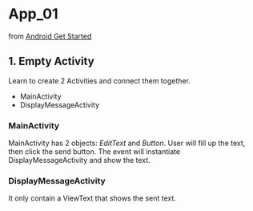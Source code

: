 # App_01
from [Android Get Started](https://developer.android.com/training/basics/firstapp/creating-project.html)

## 1. Empty Activity
Learn to create 2 Activities and connect them together.
  * MainActivity
  * DisplayMessageActivity

### MainActivity
MainActivity has 2 objects: _EditText_ and _Button_. User will fill up the text, then click
the send button. The event will instantiate DisplayMessageActivity and show the text.

### DisplayMessageActivity
It only contain a ViewText that shows the sent text.
